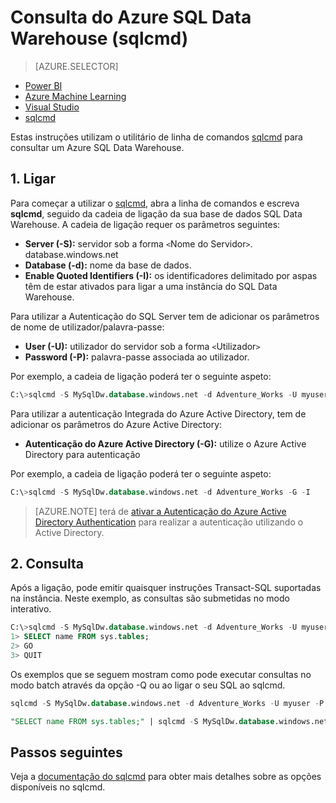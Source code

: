 <properties
   pageTitle="Consulta do Azure SQL Data Warehouse (sqlcmd) | Microsoft Azure"
   description="Consultar o Azure SQL Data Warehouse com o Utilitário de Linha de Comandos sqlcmd."
   services="sql-data-warehouse"
   documentationCenter="NA"
   authors="sonyam"
   manager="barbkess"
   editor=""/>

<tags
   ms.service="sql-data-warehouse"
   ms.devlang="NA"
   ms.topic="get-started-article"
   ms.tgt_pltfrm="NA"
   ms.workload="data-services"
   ms.date="09/06/2016"
   ms.author="barbkess;sonyama"/>

# Consulta do Azure SQL Data Warehouse (sqlcmd)

> [AZURE.SELECTOR]
- [Power BI](sql-data-warehouse-get-started-visualize-with-power-bi.md)
- [Azure Machine Learning](sql-data-warehouse-get-started-analyze-with-azure-machine-learning.md)
- [Visual Studio](sql-data-warehouse-query-visual-studio.md)
- [sqlcmd](sql-data-warehouse-get-started-connect-sqlcmd.md) 

Estas instruções utilizam o utilitário de linha de comandos [sqlcmd][] para consultar um Azure SQL Data Warehouse.  

## 1. Ligar

Para começar a utilizar o [sqlcmd][], abra a linha de comandos e escreva **sqlcmd**, seguido da cadeia de ligação da sua base de dados SQL Data Warehouse. A cadeia de ligação requer os parâmetros seguintes:

+ **Server (-S):** servidor sob a forma `<`Nome do Servidor`>`. database.windows.net
+ **Database (-d):** nome da base de dados.
+ **Enable Quoted Identifiers (-I):** os identificadores delimitado por aspas têm de estar ativados para ligar a uma instância do SQL Data Warehouse.

Para utilizar a Autenticação do SQL Server tem de adicionar os parâmetros de nome de utilizador/palavra-passe:

+ **User (-U):** utilizador do servidor sob a forma `<`Utilizador`>`
+ **Password (-P):** palavra-passe associada ao utilizador.

Por exemplo, a cadeia de ligação poderá ter o seguinte aspeto:

```sql
C:\>sqlcmd -S MySqlDw.database.windows.net -d Adventure_Works -U myuser -P myP@ssword -I
```

Para utilizar a autenticação Integrada do Azure Active Directory, tem de adicionar os parâmetros do Azure Active Directory:

+ **Autenticação do Azure Active Directory (-G):** utilize o Azure Active Directory para autenticação

Por exemplo, a cadeia de ligação poderá ter o seguinte aspeto:

```sql
C:\>sqlcmd -S MySqlDw.database.windows.net -d Adventure_Works -G -I
```

> [AZURE.NOTE] terá de [ativar a Autenticação do Azure Active Directory Authentication](sql-data-warehouse-authentication.md) para realizar a autenticação utilizando o Active Directory.

## 2. Consulta

Após a ligação, pode emitir quaisquer instruções Transact-SQL suportadas na instância.  Neste exemplo, as consultas são submetidas no modo interativo.

```sql
C:\>sqlcmd -S MySqlDw.database.windows.net -d Adventure_Works -U myuser -P myP@ssword -I
1> SELECT name FROM sys.tables;
2> GO
3> QUIT
```

Os exemplos que se seguem mostram como pode executar consultas no modo batch através da opção -Q ou ao ligar o seu SQL ao sqlcmd.

```sql
sqlcmd -S MySqlDw.database.windows.net -d Adventure_Works -U myuser -P myP@ssword -I -Q "SELECT name FROM sys.tables;"
```

```sql
"SELECT name FROM sys.tables;" | sqlcmd -S MySqlDw.database.windows.net -d Adventure_Works -U myuser -P myP@ssword -I > .\tables.out
```

## Passos seguintes

Veja a [documentação do sqlcmd][sqlcmd] para obter mais detalhes sobre as opções disponíveis no sqlcmd.

<!--Image references-->

<!--Article references-->

<!--MSDN references--> 
[sqlcmd]: https://msdn.microsoft.com/library/ms162773.aspx
[Portal do Azure]: https://portal.azure.com

<!--Other Web references-->



<!--HONumber=sep16_HO1-->


